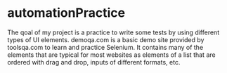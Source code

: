 # automationPractice

The qoal of my project is a practice to write some tests by using different types of UI elements. 
demoqa.com is a basic demo site provided by toolsqa.com to learn and practice Selenium. It contains many of the elements that are typical for most websites as elements of a list that are ordered with drag and drop, inputs of different formats, etc.
